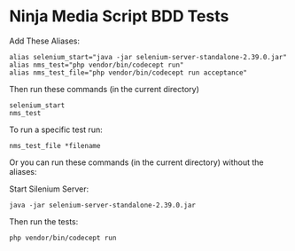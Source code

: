 Ninja Media Script BDD Tests
===

Add These Aliases:

```
alias selenium_start="java -jar selenium-server-standalone-2.39.0.jar"
alias nms_test="php vendor/bin/codecept run"
alias nms_test_file="php vendor/bin/codecept run acceptance"
```

Then run these commands (in the current directory)

```
selenium_start
nms_test
```

To run a specific test run:
```
nms_test_file *filename
```

Or you can run these commands (in the current directory) without the aliases:

Start Silenium Server:
```
java -jar selenium-server-standalone-2.39.0.jar
```

Then run the tests:
```
php vendor/bin/codecept run
```

